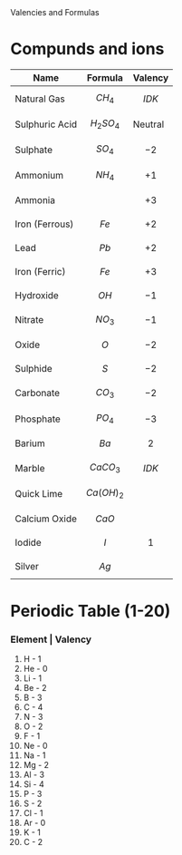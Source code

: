 <div class="mainGlowHeading">Valencies and Formulas</div>

# <span class="subGradientHeading">Compunds and ions</span>
| **Name**       | Formula      | Valency |
| -------------- | ------------ | ------- |
| Natural Gas    | $$CH_4$$     | $$IDK$$ |
| Sulphuric Acid | $$H_2SO_4$$  | Neutral |
| Sulphate       | $$SO_4$$     | $$-2$$  |
| Ammonium       | $$NH_4$$     | $$+1$$  |
| Ammonia        | $$$$         | $$+3$$  |
| Iron (Ferrous) | $$Fe$$       | $$+2$$  |
| Lead           | $$Pb$$       | $$+2$$  |
| Iron (Ferric)  | $$Fe$$       | $$+3$$  |
| Hydroxide      | $$OH$$       | $$-1$$  |
| Nitrate        | $$NO_3$$     | $$-1$$  |
| Oxide          | $$O$$        | $$-2$$  |
| Sulphide       | $$S$$        | $$-2$$  |
| Carbonate      | $$CO_3$$     | $$-2$$  |
| Phosphate      | $$PO_4$$     | $$-3$$  |
| Barium         | $$Ba$$       | $$2$$   |
| Marble         | $$CaCO_3$$   | $$IDK$$ |
| Quick Lime     | $$Ca(OH)_2$$ |         |
| Calcium Oxide  | $$CaO$$      |         |
| Iodide         | $$I$$        | $$1$$   |
| Silver         | $$Ag$$       |         |
# <span class="subGradientHeading">Periodic Table (1-20)</span>
### Element | Valency
1. H - 1
2. He - 0
3. Li - 1
4. Be - 2
5. B - 3
6. C - 4
7. N - 3
8. O - 2
9. F - 1
10. Ne - 0
11. Na - 1
12. Mg - 2
13. Al - 3
14. Si - 4
15. P - 3
16. S - 2
17. Cl - 1
18. Ar - 0
19. K - 1
20. C - 2